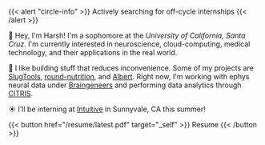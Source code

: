 <br>
{{< alert "circle-info" >}}
Actively searching for off-cycle internships
{{< /alert >}}
<br>

👤 Hey, I'm Harsh! I'm a sophomore at the *University of California, Santa Cruz*. I'm currently interested in neuroscience, cloud-computing, medical technology, and their applications in the real world.

<!-- {{< badge >}}
New article!
{{< /badge >}} -->

📰 I like building stuff that reduces inconvenience. Some of my projects are [SlugTools](https://api.slug.tools), [round-nutrition](https://pypi.org/project/round-nutrition/), and [Albert](https://github.com/hdadhich01/Albert). Right now, I'm working with ephys neural data under [Braingeneers](https://braingeneers.ucsc.edu) and performing data analytics through [CITRIS](https://citris-uc.org).

☀️ I'll be interning at [Intuitive](https://www.intuitive.com) in Sunnyvale, CA this summer!

{{< button href="/resume/latest.pdf" target="_self" >}}
Resume
{{< /button >}}
